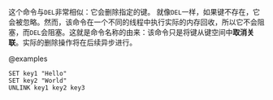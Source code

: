 这个命令与`DEL`非常相似：它会删除指定的键。
就像`DEL`一样，如果键不存在，它会被忽略。然而，该命令在一个不同的线程中执行实际的内存回收，所以它不会阻塞，而`DEL`会阻塞。这就是命令名称的由来：该命令只是将键从键空间中**取消关联**。实际的删除操作将在后续异步进行。

@examples

```cli
SET key1 "Hello"
SET key2 "World"
UNLINK key1 key2 key3
```
